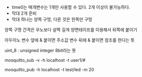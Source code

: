 - time0는 매개변수는 1개만 사용할 수 있다. 2개 이상이 불가능하다.
 - 막대 2개 준비
  - 막대 하나는 양쪽 구멍, 다른 것은 한쪽만 구멍

  양쪽 구명 간격은 우노보다 살짝 길게
  양면테이프를 이용해서 뒤쪽에 붙이기



아두이노 
변수 앞에 & 붙이면 주소값
변수 뒤에 & 붙이면 참조를 한다는 뜻

uint_8    : unsigned integer 8bit라는 뜻

mosquitto_sub -v -h localhost -t user1/#

mosquitto_pub -h localhost -t test/led -m 20